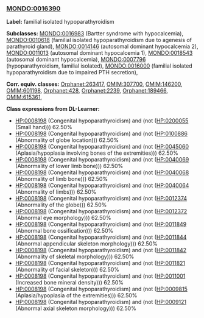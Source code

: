 
### [MONDO:0016390](http://purl.obolibrary.org/obo/MONDO_0016390)
**Label:** familial isolated hypoparathyroidism

**Subclasses:** [MONDO:0016983](http://purl.obolibrary.org/obo/MONDO_0016983) (Bartter syndrome with hypocalcemia), [MONDO:0010618](http://purl.obolibrary.org/obo/MONDO_0010618) (familial isolated hypoparathyroidism due to agenesis of parathyroid gland), [MONDO:0014146](http://purl.obolibrary.org/obo/MONDO_0014146) (autosomal dominant hypocalcemia 2), [MONDO:0011013](http://purl.obolibrary.org/obo/MONDO_0011013) (autosomal dominant hypocalcemia 1), [MONDO:0018543](http://purl.obolibrary.org/obo/MONDO_0018543) (autosomal dominant hypocalcemia), [MONDO:0007796](http://purl.obolibrary.org/obo/MONDO_0007796) (hypoparathyroidism, familial isolated), [MONDO:0016000](http://purl.obolibrary.org/obo/MONDO_0016000) (familial isolated hypoparathyroidism due to impaired PTH secretion), 

**Corr. equiv. classes:** [Orphanet:263417](http://www.orpha.net/ORDO/Orphanet_263417), [OMIM:307700](http://purl.obolibrary.org/obo/OMIM_307700), [OMIM:146200](http://purl.obolibrary.org/obo/OMIM_146200), [OMIM:601198](http://purl.obolibrary.org/obo/OMIM_601198), [Orphanet:428](http://www.orpha.net/ORDO/Orphanet_428), [Orphanet:2239](http://www.orpha.net/ORDO/Orphanet_2239), [Orphanet:189466](http://www.orpha.net/ORDO/Orphanet_189466), [OMIM:615361](http://purl.obolibrary.org/obo/OMIM_615361), 

**Class expressions from DL-Learner:**

- [HP:0008198](http://purl.obolibrary.org/obo/HP_0008198) (Congenital hypoparathyroidism) and (not ([HP:0200055](http://purl.obolibrary.org/obo/HP_0200055) (Small hand))) 62.50%
- [HP:0008198](http://purl.obolibrary.org/obo/HP_0008198) (Congenital hypoparathyroidism) and (not ([HP:0100886](http://purl.obolibrary.org/obo/HP_0100886) (Abnormality of globe location))) 62.50%
- [HP:0008198](http://purl.obolibrary.org/obo/HP_0008198) (Congenital hypoparathyroidism) and (not ([HP:0045060](http://purl.obolibrary.org/obo/HP_0045060) (Aplasia/hypoplasia involving bones of the extremities))) 62.50%
- [HP:0008198](http://purl.obolibrary.org/obo/HP_0008198) (Congenital hypoparathyroidism) and (not ([HP:0040069](http://purl.obolibrary.org/obo/HP_0040069) (Abnormality of lower limb bone))) 62.50%
- [HP:0008198](http://purl.obolibrary.org/obo/HP_0008198) (Congenital hypoparathyroidism) and (not ([HP:0040068](http://purl.obolibrary.org/obo/HP_0040068) (Abnormality of limb bone))) 62.50%
- [HP:0008198](http://purl.obolibrary.org/obo/HP_0008198) (Congenital hypoparathyroidism) and (not ([HP:0040064](http://purl.obolibrary.org/obo/HP_0040064) (Abnormality of limbs))) 62.50%
- [HP:0008198](http://purl.obolibrary.org/obo/HP_0008198) (Congenital hypoparathyroidism) and (not ([HP:0012374](http://purl.obolibrary.org/obo/HP_0012374) (Abnormality of the globe))) 62.50%
- [HP:0008198](http://purl.obolibrary.org/obo/HP_0008198) (Congenital hypoparathyroidism) and (not ([HP:0012372](http://purl.obolibrary.org/obo/HP_0012372) (Abnormal eye morphology))) 62.50%
- [HP:0008198](http://purl.obolibrary.org/obo/HP_0008198) (Congenital hypoparathyroidism) and (not ([HP:0011849](http://purl.obolibrary.org/obo/HP_0011849) (Abnormal bone ossification))) 62.50%
- [HP:0008198](http://purl.obolibrary.org/obo/HP_0008198) (Congenital hypoparathyroidism) and (not ([HP:0011844](http://purl.obolibrary.org/obo/HP_0011844) (Abnormal appendicular skeleton morphology))) 62.50%
- [HP:0008198](http://purl.obolibrary.org/obo/HP_0008198) (Congenital hypoparathyroidism) and (not ([HP:0011842](http://purl.obolibrary.org/obo/HP_0011842) (Abnormality of skeletal morphology))) 62.50%
- [HP:0008198](http://purl.obolibrary.org/obo/HP_0008198) (Congenital hypoparathyroidism) and (not ([HP:0011821](http://purl.obolibrary.org/obo/HP_0011821) (Abnormality of facial skeleton))) 62.50%
- [HP:0008198](http://purl.obolibrary.org/obo/HP_0008198) (Congenital hypoparathyroidism) and (not ([HP:0011001](http://purl.obolibrary.org/obo/HP_0011001) (Increased bone mineral density))) 62.50%
- [HP:0008198](http://purl.obolibrary.org/obo/HP_0008198) (Congenital hypoparathyroidism) and (not ([HP:0009815](http://purl.obolibrary.org/obo/HP_0009815) (Aplasia/hypoplasia of the extremities))) 62.50%
- [HP:0008198](http://purl.obolibrary.org/obo/HP_0008198) (Congenital hypoparathyroidism) and (not ([HP:0009121](http://purl.obolibrary.org/obo/HP_0009121) (Abnormal axial skeleton morphology))) 62.50%


